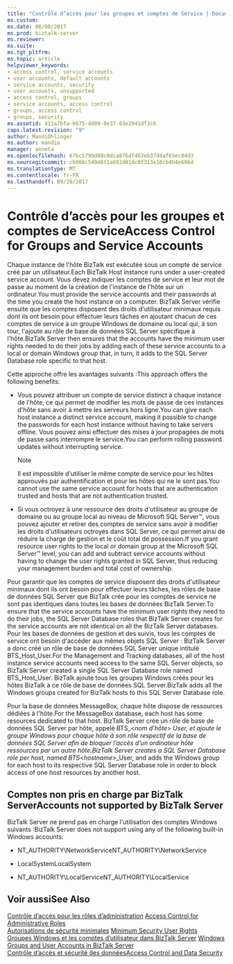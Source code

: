 ```yaml
---
title: "Contrôle d’accès pour les groupes et comptes de Service | Documents Microsoft"
ms.custom: 
ms.date: 06/08/2017
ms.prod: biztalk-server
ms.reviewer: 
ms.suite: 
ms.tgt_pltfrm: 
ms.topic: article
helpviewer_keywords:
- access control, service accounts
- user accounts, default accounts
- service accounts, security
- user accounts, unsupported
- access control, groups
- service accounts, access control
- groups, access control
- groups, security
ms.assetid: 411a7bfa-6675-4d09-9e37-83e2941df3c6
caps.latest.revision: "9"
author: MandiOhlinger
ms.author: mandia
manager: anneta
ms.openlocfilehash: 67bc5799d88c0dca876df463eb37d4af65ec84d3
ms.sourcegitcommit: cb908c540d8f1a692d01dc8f313e16cb4b4e696d
ms.translationtype: MT
ms.contentlocale: fr-FR
ms.lasthandoff: 09/20/2017
---
```

# <a name="access-control-for-groups-and-service-accounts"></a><span data-ttu-id="28032-102">Contrôle d’accès pour les groupes et comptes de Service</span><span class="sxs-lookup"><span data-stu-id="28032-102">Access Control for Groups and Service Accounts</span></span>
<span data-ttu-id="28032-103">Chaque instance de l'hôte BizTalk est exécutée sous un compte de service créé par un utilisateur.</span><span class="sxs-lookup"><span data-stu-id="28032-103">Each BizTalk Host instance runs under a user-created service account.</span></span> <span data-ttu-id="28032-104">Vous devez indiquer les comptes de service et leur mot de passe au moment de la création de l'instance de l'hôte sur un ordinateur.</span><span class="sxs-lookup"><span data-stu-id="28032-104">You must provide the service accounts and their passwords at the time you create the host instance on a computer.</span></span> <span data-ttu-id="28032-105">BizTalk Server vérifie ensuite que les comptes disposent des droits d'utilisateur minimaux requis dont ils ont besoin pour effectuer leurs tâches en ajoutant chacun de ces comptes de service à un groupe Windows de domaine ou local qui, à son tour, l'ajoute au rôle de base de données SQL Server spécifique à l'hôte.</span><span class="sxs-lookup"><span data-stu-id="28032-105">BizTalk Server then ensures that the accounts have the minimum user rights needed to do their jobs by adding each of these service accounts to a local or domain Windows group that, in turn, it adds to the SQL Server Database role specific to that host.</span></span>  
  
 <span data-ttu-id="28032-106">Cette approche offre les avantages suivants :</span><span class="sxs-lookup"><span data-stu-id="28032-106">This approach offers the following benefits:</span></span>  
  
-   <span data-ttu-id="28032-107">Vous pouvez attribuer un compte de service distinct à chaque instance de l'hôte, ce qui permet de modifier les mots de passe de ces instances d'hôte sans avoir à mettre les serveurs hors ligne.</span><span class="sxs-lookup"><span data-stu-id="28032-107">You can give each host instance a distinct service account, making it possible to change the passwords for each host instance without having to take servers offline.</span></span> <span data-ttu-id="28032-108">Vous pouvez ainsi effectuer des mises à jour propagées de mots de passe sans interrompre le service.</span><span class="sxs-lookup"><span data-stu-id="28032-108">You can perform rolling password updates without interrupting service.</span></span>  
  
    > [!NOTE]
    >  <span data-ttu-id="28032-109">Il est impossible d'utiliser le même compte de service pour les hôtes approuvés par authentification et pour les hôtes qui ne le sont pas.</span><span class="sxs-lookup"><span data-stu-id="28032-109">You cannot use the same service account for hosts that are authentication trusted and hosts that are not authentication trusted.</span></span>  
  
-   <span data-ttu-id="28032-110">Si vous octroyez à une ressource des droits d'utilisateur au groupe de domaine ou au groupe local au niveau de Microsoft SQL Server™, vous pouvez ajouter et retirer des comptes de service sans avoir à modifier les droits d'utilisateurs octroyés dans SQL Server, ce qui permet ainsi de réduire la charge de gestion et le coût total de possession.</span><span class="sxs-lookup"><span data-stu-id="28032-110">If you grant resource user rights to the local or domain group at the Microsoft SQL Server™ level, you can add and subtract service accounts without having to change the user rights granted in SQL Server, thus reducing your management burden and total cost of ownership.</span></span>  
  
 <span data-ttu-id="28032-111">Pour garantir que les comptes de service disposent des droits d'utilisateur minimaux dont ils ont besoin pour effectuer leurs tâches, les rôles de base de données SQL Server que BizTalk crée pour les comptes de service ne sont pas identiques dans toutes les bases de données BizTalk Server.</span><span class="sxs-lookup"><span data-stu-id="28032-111">To ensure that the service accounts have the minimum user rights they need to do their jobs, the SQL Server Database roles that BizTalk Server creates for the service accounts are not identical on all the BizTalk Server databases.</span></span> <span data-ttu-id="28032-112">Pour les bases de données de gestion et des suivis, tous les comptes de service ont besoin d'accéder aux mêmes objets SQL Server : BizTalk Server a donc créé un rôle de base de données SQL Server unique intitulé BTS_Host_User.</span><span class="sxs-lookup"><span data-stu-id="28032-112">For the Management and Tracking databases, all of the host instance service accounts need access to the same SQL Server objects, so BizTalk Server created a single SQL Server Database role named BTS_Host_User.</span></span> <span data-ttu-id="28032-113">BizTalk ajoute tous les groupes Windows créés pour les hôtes BizTalk à ce rôle de base de données SQL Server.</span><span class="sxs-lookup"><span data-stu-id="28032-113">BizTalk adds all the Windows groups created for BizTalk hosts to this SQL Server Database role.</span></span>  
  
 <span data-ttu-id="28032-114">Pour la base de données MessageBox, chaque hôte dispose de ressources dédiées à l'hôte.</span><span class="sxs-lookup"><span data-stu-id="28032-114">For the MessageBox database, each host has some resources dedicated to that host.</span></span> <span data-ttu-id="28032-115">BizTalk Server crée un rôle de base de données SQL Server par hôte, appelé BTS_\<*nom d’hôte*> _User, et ajoute le groupe Windows pour chaque hôte à son rôle respectif de la base de données SQL Server afin de bloquer l’accès d’un ordinateur hôte ressources par un autre hôte.</span><span class="sxs-lookup"><span data-stu-id="28032-115">BizTalk Server creates a SQL Server Database role per host, named BTS_\<*hostname*>_User, and adds the Windows group for each host to its respective SQL Server Database role in order to block access of one host resources by another host.</span></span>  
  
## <a name="accounts-not-supported-by-biztalk-server"></a><span data-ttu-id="28032-116">Comptes non pris en charge par BizTalk Server</span><span class="sxs-lookup"><span data-stu-id="28032-116">Accounts not supported by BizTalk Server</span></span>  
 <span data-ttu-id="28032-117">BizTalk Server ne prend pas en charge l'utilisation des comptes Windows suivants :</span><span class="sxs-lookup"><span data-stu-id="28032-117">BizTalk Server does not support using any of the following built-in Windows accounts:</span></span>  
  
-   <span data-ttu-id="28032-118">NT_AUTHORITY\NetworkService</span><span class="sxs-lookup"><span data-stu-id="28032-118">NT_AUTHORITY\NetworkService</span></span>  
  
-   <span data-ttu-id="28032-119">LocalSystem</span><span class="sxs-lookup"><span data-stu-id="28032-119">LocalSystem</span></span>  
  
-   <span data-ttu-id="28032-120">NT_AUTHORITY\LocalService</span><span class="sxs-lookup"><span data-stu-id="28032-120">NT_AUTHORITY\LocalService</span></span>  
  
## <a name="see-also"></a><span data-ttu-id="28032-121">Voir aussi</span><span class="sxs-lookup"><span data-stu-id="28032-121">See Also</span></span>  
 <span data-ttu-id="28032-122">[Contrôle d’accès pour les rôles d’administration](../core/access-control-for-administrative-roles.md) </span><span class="sxs-lookup"><span data-stu-id="28032-122">[Access Control for Administrative Roles](../core/access-control-for-administrative-roles.md) </span></span>  
 <span data-ttu-id="28032-123">[Autorisations de sécurité minimales](../core/minimum-security-user-rights.md) </span><span class="sxs-lookup"><span data-stu-id="28032-123">[Minimum Security User Rights](../core/minimum-security-user-rights.md) </span></span>  
 <span data-ttu-id="28032-124">[Groupes Windows et les comptes d’utilisateur dans BizTalk Server](../core/windows-groups-and-user-accounts-in-biztalk-server.md) </span><span class="sxs-lookup"><span data-stu-id="28032-124">[Windows Groups and User Accounts in BizTalk Server](../core/windows-groups-and-user-accounts-in-biztalk-server.md) </span></span>  
 [<span data-ttu-id="28032-125">Contrôle d’accès et sécurité des données</span><span class="sxs-lookup"><span data-stu-id="28032-125">Access Control and Data Security</span></span>](../core/access-control-and-data-security.md)